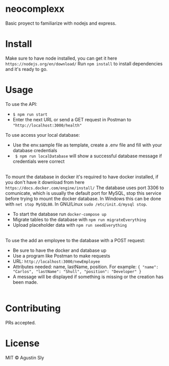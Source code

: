 # neocomplexx

Basic proyect to familiarize with nodejs and express.

# Install

Make sure to have node installed, you can get it here `https://nodejs.org/en/download/`
Run `npm install` to install dependencies and it's ready to go.

# Usage

To use the API:

-   `$ npm run start`
-   Enter the next URL or send a GET request in Postman to `"http://localhost:3000/health"`

To use access your local database:

-   Use the env.sample file as template, create a .env file and fill with your database credentials
-   ` $ npm run localDatabase` will show a successful database message if credentials were correct
    <br /><br />

To mount the database in docker it's required to have docker installed, if you don't have it download from here `https://docs.docker.com/engine/install/`
The database uses port 3306 to comunicate, which is usually the default port for MySQL, stop this service before trying to mount the docker database. In Windows this can be done with `net stop MySQL80`. In GNU/Linux `sudo /etc/init.d/mysql stop`.

-   To start the database run `docker-compose up`
-   Migrate tables to the database with `npm run migrateEverything`
-   Upload placeholder data with `npm run seedEverything`
    <br /><br />

To use the add an employee to the database with a POST request:

-   Be sure to have the docker and database up
-   Use a program like Postman to make requests
-   URL: `http://localhost:3000/newEmployee`
-   Attributes needed: name, lastName, position. For example:
    `{ "name": "Carlos", "lastName": "Shull", "position": "Developer" }`
-   A message will be displayed if something is missing or the creation has been made.
    <br /><br />

# Contributing

PRs accepted.

# License

MIT © Agustin Sly
